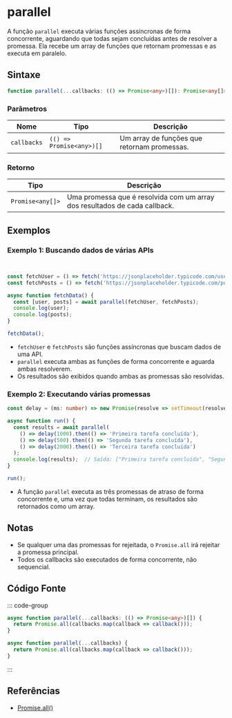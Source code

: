 # parallel

A função `parallel` executa várias funções assíncronas de forma concorrente, aguardando que todas sejam concluídas antes de resolver a promessa. Ela recebe um array de funções que retornam promessas e as executa em paralelo.

## Sintaxe

```typescript
function parallel(...callbacks: (() => Promise<any>)[]): Promise<any[]>;
```

### Parâmetros

| Nome        | Tipo                                    | Descrição                                                       |
|-------------|-----------------------------------------|-------------------------------------------------------------------|
| `callbacks` | `(() => Promise<any>)[]`                | Um array de funções que retornam promessas.                      |

### Retorno

| Tipo               | Descrição                                             |
|--------------------|-------------------------------------------------------|
| `Promise<any[]>`    | Uma promessa que é resolvida com um array dos resultados de cada callback. |

## Exemplos

### Exemplo 1: Buscando dados de várias APIs

```typescript


const fetchUser = () => fetch('https://jsonplaceholder.typicode.com/users/1').then(res => res.json());
const fetchPosts = () => fetch('https://jsonplaceholder.typicode.com/posts').then(res => res.json());

async function fetchData() {
  const [user, posts] = await parallel(fetchUser, fetchPosts);
  console.log(user);
  console.log(posts);
}

fetchData();
```

- `fetchUser` e `fetchPosts` são funções assíncronas que buscam dados de uma API.
- `parallel` executa ambas as funções de forma concorrente e aguarda ambas resolverem.
- Os resultados são exibidos quando ambas as promessas são resolvidas.

### Exemplo 2: Executando várias promessas

```typescript
const delay = (ms: number) => new Promise(resolve => setTimeout(resolve, ms));

async function run() {
  const results = await parallel(
    () => delay(1000).then(() => 'Primeira tarefa concluída'),
    () => delay(500).then(() => 'Segunda tarefa concluída'),
    () => delay(2000).then(() => 'Terceira tarefa concluída')
  );
  console.log(results);  // Saída: ["Primeira tarefa concluída", "Segunda tarefa concluída", "Terceira tarefa concluída"]
}

run();
```

- A função `parallel` executa as três promessas de atraso de forma concorrente e, uma vez que todas terminam, os resultados são retornados como um array.

## Notas

- Se qualquer uma das promessas for rejeitada, o `Promise.all` irá rejeitar a promessa principal.
- Todos os callbacks são executados de forma concorrente, não sequencial.

## Código Fonte

::: code-group
```typescript
async function parallel(...callbacks: (() => Promise<any>)[]) {
  return Promise.all(callbacks.map(callback => callback()));
}
```

```javascript
async function parallel(...callbacks) {
  return Promise.all(callbacks.map(callback => callback()));
}
```
:::

## Referências

- [Promise.all()](https://developer.mozilla.org/pt-BR/docs/Web/JavaScript/Reference/Global_Objects/Promise/all)